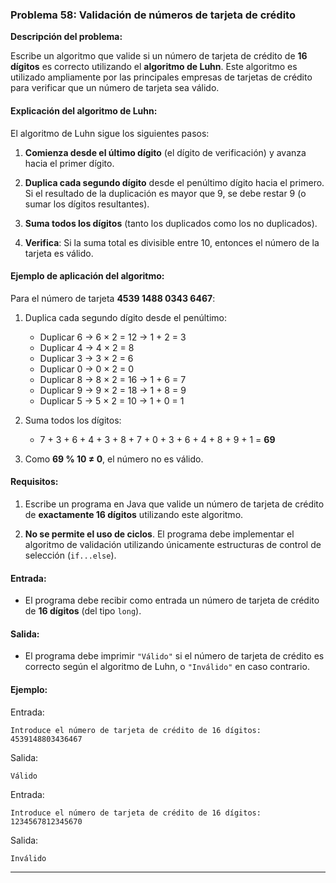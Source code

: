 ### Problema 58: Validación de números de tarjeta de crédito

**Descripción del problema:**

Escribe un algoritmo que valide si un número de tarjeta de crédito de **16 dígitos** es correcto utilizando el **algoritmo de Luhn**. Este algoritmo es utilizado ampliamente por las principales empresas de tarjetas de crédito para verificar que un número de tarjeta sea válido.

#### Explicación del algoritmo de Luhn:

El algoritmo de Luhn sigue los siguientes pasos:

1. **Comienza desde el último dígito** (el dígito de verificación) y avanza hacia el primer dígito.
   
2. **Duplica cada segundo dígito** desde el penúltimo dígito hacia el primero. Si el resultado de la duplicación es mayor que 9, se debe restar 9 (o sumar los dígitos resultantes).
   
3. **Suma todos los dígitos** (tanto los duplicados como los no duplicados).

4. **Verifica**: Si la suma total es divisible entre 10, entonces el número de la tarjeta es válido.

#### Ejemplo de aplicación del algoritmo:

Para el número de tarjeta **4539 1488 0343 6467**:

1. Duplica cada segundo dígito desde el penúltimo:
   - Duplicar 6 → 6 × 2 = 12 → 1 + 2 = 3
   - Duplicar 4 → 4 × 2 = 8
   - Duplicar 3 → 3 × 2 = 6
   - Duplicar 0 → 0 × 2 = 0
   - Duplicar 8 → 8 × 2 = 16 → 1 + 6 = 7
   - Duplicar 9 → 9 × 2 = 18 → 1 + 8 = 9
   - Duplicar 5 → 5 × 2 = 10 → 1 + 0 = 1

2. Suma todos los dígitos:
   - 7 + 3 + 6 + 4 + 3 + 8 + 7 + 0 + 3 + 6 + 4 + 8 + 9 + 1 = **69**

3. Como **69 % 10 ≠ 0**, el número no es válido.

#### Requisitos:

1. Escribe un programa en Java que valide un número de tarjeta de crédito de **exactamente 16 dígitos** utilizando este algoritmo.

2. **No se permite el uso de ciclos**. El programa debe implementar el algoritmo de validación utilizando únicamente estructuras de control de selección (`if...else`).

#### Entrada:

- El programa debe recibir como entrada un número de tarjeta de crédito de **16 dígitos** (del tipo `long`).

#### Salida:

- El programa debe imprimir `"Válido"` si el número de tarjeta de crédito es correcto según el algoritmo de Luhn, o `"Inválido"` en caso contrario.

#### Ejemplo:

Entrada:
```
Introduce el número de tarjeta de crédito de 16 dígitos: 
4539148803436467
```

Salida:
```
Válido
```

Entrada:
```
Introduce el número de tarjeta de crédito de 16 dígitos: 
1234567812345670
```

Salida:
```
Inválido
```

---
